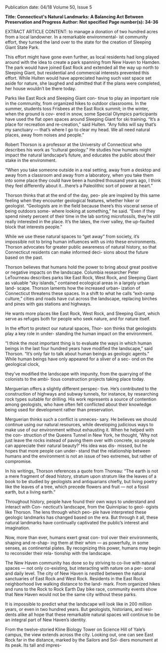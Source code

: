 Publication date: 04/18
Volume 50, Issue 5

**Title: Connecticut's Natural Landmarks: A Balancing Act Between Preservation and Progress**
**Author: Not specified**
**Page number(s): 34-36**

EXTRACT ARTICLE CONTENT:
to manage a donation of two hundred acres from a 
local landowner. In a remarkable environmental-
ist community effort, they turned the land over to 
the state for the creation of Sleeping Giant State 
Park.

This effort might have gone even further, as 
local residents had long played around with the 
idea to create a park spanning from New Haven to 
Hamden. The park would have joined East Rock 
and extended all the way up north to Sleeping 
Giant, but residential and commercial interests 
prevented this effort. While Hulten would have 
appreciated having such vast space set aside for 
nature, she laughed and admitted that if the plans 
were completed, her house wouldn’t be there 
today.  

Parks like East Rock and Sleeping Giant con-
tinue to play an important role in the community, 
from organized hikes to outdoor classrooms. In the 
summer, students toss Frisbees at the East Rock 
summit; in the winter, when the ground is cov-
ered in snow, some Special Olympics participants 
have used the flat open spaces around Sleeping 
Giant for ski training. “It’s a place for recreation 
and re-creation,” said Hulten. “Any folks will say 
that’s my sanctuary –– that’s where I go to clear 
my head. We all need natural places, away from 
noises and people.” 

Robert Thorson is a professor at the University of 
Connecticut who describes his work as “cultural 
geology.” He studies how humans might impact 
the natural landscape’s future, and educates the 
public about their stake in the environment. 

“When you take someone outside in a real setting, 
away from a desktop and away from a classroom 
and away from a laboratory, when you take them 
into some place they could have been a hundred 
thousand years ago, I think they feel differently 
about it…there’s a Paleolithic sort of power at 
heart.”

Thorson thinks that at the end of the day, peo-
ple are inspired by this same feeling when they 
encounter geological features, whether hiker or 
geologist. “Geologists are in the field because 
there’s this visceral sense of being outdoors some-
where looking at something,” he said. “Even if 
they spend ninety percent of their time in the lab 
sorting microfossils, they’re still really interested 
in the place. It’s the lakes, the river valley, the 
up-faulted block that interests people.” 

While we use these natural spaces to 
“get away” from society, it’s impossible 
not to bring human influences with us 
into these environments.  Thorson advocates for 
greater public awareness of natural history, so that 
Connecticut residents can make informed deci-
sions about the future based on the past. 

Thorson believes that humans hold the power 
to bring about great positive or negative impacts 
on the landscape. Columbia researcher Peter 
LeTourneau describes parks like East Rock, West 
Rock, and Sleeping Giant as valuable “sky islands,” 
contained ecological areas in a largely urban land-
scape. Thorson laments how the increased urban-
ization of Connecticut threatens these spaces. In 
a shift to what he calls “exit-ramp culture,” cities 
and roads have cut across the landscape, replacing 
birches and pines with gas stations and highways. 

He wants more places like East Rock, West Rock, 
and Sleeping Giant, which serve as refuges both 
for people who seek nature, and for nature itself. 

In the effort to protect our natural spaces, Thor-
son thinks that geologists play a key role in under-
standing the human impact on the environment. 

“I think the most important thing is to evaluate 
the ways in which human beings in the last four 
hundred years have modified the landscape,” said 
Thorson. “It’s only fair to talk about human beings 
as geologic agents.” While 
human 
beings 
have 
only 
appeared for a sliver of a sec-
ond on the geological clock, 

they’ve modified the landscape with impunity, 
from the quarrying of the colonists to the ambi-
tious construction projects taking place today. 

Merguerian offers a slightly different perspec-
tive. He’s contributed to the construction of 
highways and subway tunnels, for instance, by 
researching rock types suitable for drilling. His 
work represents a source of contention among 
geologists, who have often felt conflicted about 
their knowledge being used for development 
rather than preservation. 

Merguerian thinks such a conflict is unneces-
sary. He believes we should continue using our 
natural resources, while developing judicious 
ways to make use of our environment without 
exhausting it. When he helped with the con-
struction of the Queens Tunnel in New York, he 
thought, ‘Why not just leave the rocks instead of 
paving them over with concrete, so people can 
appreciate their natural beauty?’ His idea was dis-
missed, but he hopes that more people can under-
stand that the relationship between humans and 
the environment is not an issue of two extremes, 
but rather of compromise. 

In his writings, Thorson references a quote from 
Thoreau: “The earth is not a mere fragment 
of dead history, stratum upon stratum like the 
leaves of a book to be studied by geologists and 
antiquarians chiefly, but living poetry like the 
leaves of a tree, which precede flowers and fruit 
–– not a fossil earth, but a living earth.” 

Throughout history, people have found their 
own ways to understand and interact with Con-
necticut’s landscape, from the Quinnipiac to geol-
ogists like Thorson. The lens through which peo-
ple have interpreted these geologic landmarks has 
changed based on the era. But through it all, these 
natural landmarks have continually captivated the 
public’s interest and imagination.

Now, more than ever, humans exert great con-
trol over their environments, shaping and re-shap-
ing them at their whim –– as powerfully, in some 
senses, as continental plates. By recognizing this 
power, humans may begin to reconsider their rela-
tionship with the landscape.

The New Haven community has done so by 
striving to co-live with natural spaces –– not only 
co-existing, but interacting with nature on a per-
sonal and daily level. The city of New Haven is 
nestled between the natural sanctuaries of East 
Rock and West Rock. Residents in the East Rock 
neighborhood live walking distance to the land-
mark. From organized hikes and runs to the Rock 
to Rock Earth Day bike race, community events 
show that New Haven would not be the same city 
without these parks.

It is impossible to predict what the landscape 
will look like in 200 million years, or even in two 
hundred years. But geologists, historians, and resi-
dents alike all hope that these remarkable natural 
spaces will continue to be an integral part of New 
Haven’s identity.

From the twelve-storied Kline Biology Tower on 
Science Hill of Yale’s campus, the view extends 
across the city. Looking out, one can see East Rock 
far in the distance, marked by the Sailors and Sol-
diers monument at its peak. Its tall and impres-